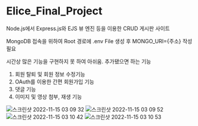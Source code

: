 # Elice_Final_Project
Node.js에서 Express.js와 EJS 뷰 엔진 등을 이용한 CRUD 게시판 사이트

MongoDB 접속을 위하여
Root 경로에 .env File 생성 후
MONGO_URI={주소} 작성 필요

시간상 많은 기능을 구현하지 못 하여 아쉬움.
추가됐으면 하는 기능
1. 회원 탈퇴 및 회원 정보 수정기능
2. OAuth를 이용한 간편 회원가입 기능
3. 댓글 기능
4. 이미지 및 영상 첨부, 재생 기능

![스크린샷 2022-11-15 03 09 32](https://user-images.githubusercontent.com/82963112/201737775-d8522069-bf35-4b58-842f-2a3440325ffc.png)
![스크린샷 2022-11-15 03 09 52](https://user-images.githubusercontent.com/82963112/201737783-31a00a8c-1485-4c25-b5c5-ab7843b8b409.png)
![스크린샷 2022-11-15 03 10 42](https://user-images.githubusercontent.com/82963112/201737788-a85cab1c-2521-483b-8570-ed296c610718.png)
![스크린샷 2022-11-15 03 10 53](https://user-images.githubusercontent.com/82963112/201737800-94569ef6-e49f-4619-b8cf-d9823a42fce5.png)
